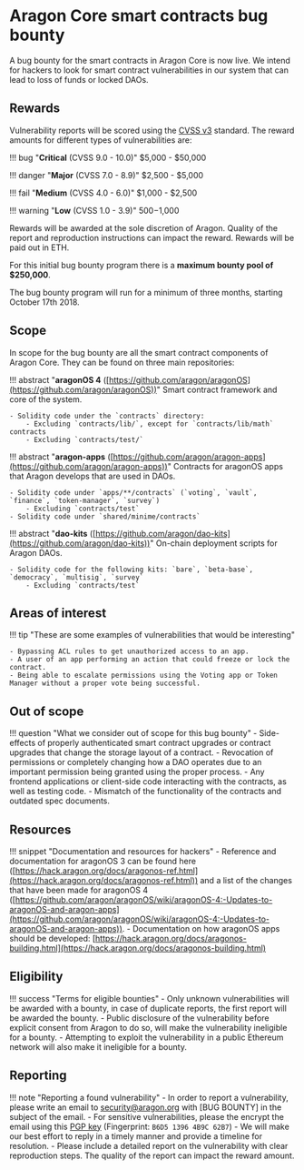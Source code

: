 # Aragon Core smart contracts bug bounty

A bug bounty for the smart contracts in Aragon Core is now live. We intend for hackers to look for smart contract vulnerabilities in our system that can lead to loss of funds or locked DAOs.

## Rewards

Vulnerability reports will be scored using the  [CVSS v3](https://www.first.org/cvss/) standard. The reward amounts for different types of vulnerabilities are:

!!! bug "**Critical** (CVSS 9.0 - 10.0)"
    $5,000 - $50,000

!!! danger "**Major** (CVSS 7.0 - 8.9)"
    $2,500 - $5,000

!!! fail "**Medium** (CVSS 4.0 - 6.0)"
    $1,000 - $2,500

!!! warning "**Low** (CVSS 1.0 - 3.9)"
    $500-$1,000

Rewards will be awarded at the sole discretion of Aragon. Quality of the report and reproduction instructions can impact the reward. Rewards will be paid out in ETH.

For this initial bug bounty program there is a **maximum bounty pool of $250,000**.

The bug bounty program will run for a minimum of three months, starting October 17th 2018.

## Scope

In scope for the bug bounty are all the smart contract components of Aragon Core. They can be found on three main repositories:

!!! abstract "**aragonOS 4** ([https://github.com/aragon/aragonOS](https://github.com/aragon/aragonOS))"
    Smart contract framework and core of the system.

    - Solidity code under the `contracts` directory:
        - Excluding `contracts/lib/`, except for `contracts/lib/math` contracts
        - Excluding `contracts/test/`

!!! abstract "**aragon-apps** ([https://github.com/aragon/aragon-apps](https://github.com/aragon/aragon-apps))"
    Contracts for aragonOS apps that Aragon develops that are used in DAOs.

    - Solidity code under `apps/**/contracts` (`voting`, `vault`, `finance`, `token-manager`, `survey`)
        - Excluding `contracts/test`
    - Solidity code under `shared/minime/contracts`

!!! abstract "**dao-kits** ([https://github.com/aragon/dao-kits](https://github.com/aragon/dao-kits))"
    On-chain deployment scripts for Aragon DAOs.

    - Solidity code for the following kits: `bare`, `beta-base`, `democracy`, `multisig`, `survey`
        - Excluding `contracts/test`

## Areas of interest

!!! tip "These are some examples of vulnerabilities that would be interesting"

    - Bypassing ACL rules to get unauthorized access to an app.
    - A user of an app performing an action that could freeze or lock the contract.
    - Being able to escalate permissions using the Voting app or Token Manager without a proper vote being successful.

## Out of scope

!!! question "What we consider out of scope for this bug bounty"
    - Side-effects of properly authenticated smart contract upgrades or contract upgrades that change the storage layout of a contract.
    - Revocation of permissions or completely changing how a DAO operates due to an important permission being granted using the proper process.
    - Any frontend applications or client-side code interacting with the contracts, as well as testing code.
    - Mismatch of the functionality of the contracts and outdated spec documents.

## Resources

!!! snippet "Documentation and resources for hackers"
    - Reference and documentation for aragonOS 3 can be found here ([https://hack.aragon.org/docs/aragonos-ref.html](https://hack.aragon.org/docs/aragonos-ref.html)) and a list of the changes that have been made for aragonOS 4 ([https://github.com/aragon/aragonOS/wiki/aragonOS-4:-Updates-to-aragonOS-and-aragon-apps](https://github.com/aragon/aragonOS/wiki/aragonOS-4:-Updates-to-aragonOS-and-aragon-apps)).
    - Documentation on how aragonOS apps should be developed: [https://hack.aragon.org/docs/aragonos-building.html](https://hack.aragon.org/docs/aragonos-building.html)

## Eligibility

!!! success "Terms for eligible bounties"
    - Only unknown vulnerabilities will be awarded with a bounty, in case of duplicate reports, the first report will be awarded the bounty.
    - Public disclosure of the vulnerability before explicit consent from Aragon to do so, will make the vulnerability ineligible for a bounty.
    - Attempting to exploit the vulnerability in a public Ethereum network will also make it ineligible for a bounty.

## Reporting

!!! note "Reporting a found vulnerability"
    - In order to report a vulnerability, please write an email to security@aragon.org with [BUG BOUNTY] in the subject of the email.
    - For sensitive vulnerabilities, please the encrypt the email using this [PGP key](rsc/security.asc) (Fingerprint: `B6D5 1396 4B9C 62B7`)
    - We will make our best effort to reply in a timely manner and provide a timeline for resolution.
    - Please include a detailed report on the vulnerability with clear reproduction steps. The quality of the report can impact the reward amount.
